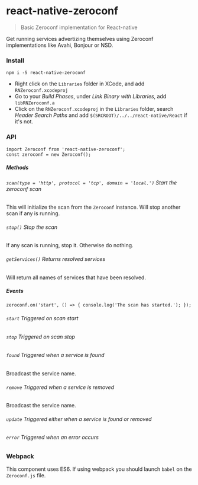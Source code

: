 # react-native-zeroconf

> Basic Zeroconf implementation for React-native

Get running services advertizing themselves using Zeroconf implementations like Avahi, Bonjour or NSD.

### Install

    npm i -S react-native-zeroconf

 - Right click on the `Libraries` folder in XCode, and add `RNZeroconf.xcodeproj`
 - Go to your *Build Phases*, under *Link Binary with Libraries*, add `libRNZeroconf.a`
 - Click on the `RNZeroconf.xcodeproj` in the `Libraries` folder, search *Header Search Paths* and add `$(SRCROOT)/../../react-native/React` if it's not.

### API

    import Zeroconf from 'react-native-zeroconf';
    const zeroconf = new Zeroconf();

##### Methods

###### `scan(type = 'http', protocol = 'tcp', domain = 'local.')` Start the zeroconf scan

This will initialize the scan from the `Zeroconf` instance. Will stop another scan if any is running.

###### `stop()` Stop the scan

If any scan is running, stop it. Otherwise do nothing.

###### `getServices()` Returns resolved services

Will return all names of services that have been resolved.

##### Events

    zeroconf.on('start', () => { console.log('The scan has started.'); });

###### `start` Triggered on scan start
###### `stop` Triggered on scan stop
###### `found` Triggered when a service is found

Broadcast the service name.

###### `remove` Triggered when a service is removed

Broadcast the service name.

###### `update` Triggered either when a service is found or removed
###### `error` Triggered when an error occurs

### Webpack

This component uses ES6. If using webpack you should launch `babel` on the `Zeroconf.js` file.

